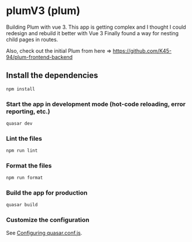 # plumV3 (plum)

Building Plum with vue 3. This app is getting complex and I thought I could redesign and rebuild it better with Vue 3
Finally found a way for nesting child pages in routes.

Also, check out the initial Plum from here => https://github.com/K45-94/plum-frontend-backend

## Install the dependencies

```bash
npm install
```

### Start the app in development mode (hot-code reloading, error reporting, etc.)

```bash
quasar dev
```

### Lint the files

```bash
npm run lint
```

### Format the files

```bash
npm run format
```

### Build the app for production

```bash
quasar build
```

### Customize the configuration

See [Configuring quasar.conf.js](https://quasar.dev/quasar-cli/quasar-conf-js).
